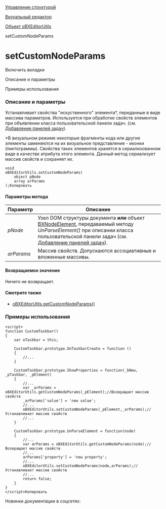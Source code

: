 [Управление структурой](/api_help/fileman/index.php)

[Визуальный редактор](/api_help/fileman/editor/index.php)

[Объект oBXEditorUtils](/api_help/fileman/editor/obxeditorutils/index.php)

setCustomNodeParams

setCustomNodeParams
===================

Включить вкладки

Описание и параметры

Примеры использования

### Описание и параметры

Устанавливает свойства "искуственного" элемента\*, переданные в виде массива параметров.
Используется при обработке свойств элементов при объявлении класса пользовательской панели задач.
(см. [Добавление панелей задач](/api_help/fileman/editor/add_taskbar.php)).

\*В визуальном режиме некоторые фрагменты кода или другие элементы заменяются на их визуальное представление - иконки (пиктограммы). Свойства таких элементов
хранятся в сериализованном виде в качестве атрибута этого элемента. Данный метод сериализует массив свойств и сохраняет их.

```
void
oBXEditorUtils.setCustomNodeParams(
	object pNode
	array arParams
);Копировать
```

#### Параметры метода

| Параметр | Описание |
| --- | --- |
| *pNode* | Узел DOM структуры документа **или** объект [BXNodeElement](/api_help/fileman/editor/bxnodeelement.php), передаваемый методу *UnParseElement()* при описании класса пользовательской панели задач (см. [Добавление панелей задач](/api_help/fileman/editor/add_taskbar.php)). |
| *arParams* | Массив свойств. Допускаются ассоциативные и вложенные массивы. |

#### Возвращаемое значение

Ничего не возвращает.

#### Смотрите также

* [oBXEditorUtils.getCustomNodeParams()](/api_help/fileman/editor/obxeditorutils/getcustomnodeparams.php)

### Примеры использования

```
<script>
function CustomTaskbar()
{
	var oTaskbar = this;
	
	CustomTaskbar.prototype.OnTaskbarCreate = function ()
	{
		//...
	}
	
	CustomTaskbar.prototype.ShowProperties = function(_bNew, _pTaskbar, _pElement)
	{
		//...
		var _arParams = oBXEditorUtils.getCustomNodeParams(_pElement);//Возвращает массив свойств
		_arParams['value'] = 'new value';
		//...		
		oBXEditorUtils.setCustomNodeParams(_pElement,_arParams);//Устанавливает массив свойств
		//...
	}
	
	CustomTaskbar.prototype.UnParseElement = function(node)
	{
		//...
		var arParams = oBXEditorUtils.getCustomNodeParams(node);//Возвращает массив свойств
		//...
		arParams['property'] = 'new property';
		//...
		oBXEditorUtils.setCustomNodeParams(node,arParams);//Устанавливает массив свойств
		//...
		return false;
	}
}
</script>Копировать
```

Новинки документации в соцсетях: